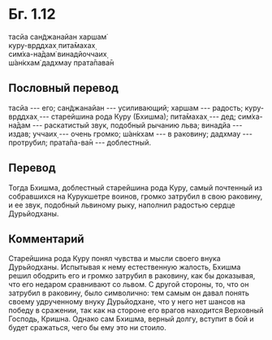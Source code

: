 # Бг. 1.12
тасйа сан̃джанайан харшам̇<br/>
куру-вр̣ддхах̣ пита̄махах̣<br/>
сим̇ха-на̄дам̇ винадйоччаих̣<br/>
ш́ан̇кхам̇ дадхмау прата̄пава̄н
## Пословный перевод

тасйа --- его; сан̃джанайан --- усиливающий; харшам --- радость;
куру-вр̣ддхах̣ --- старейшина рода Куру (Бхишма); пита̄махах̣ --- дед;
сим̇ха-на̄дам --- раскатистый звук, подобный рычанию льва; винадйа ---
издав; уччаих̣ --- очень громко; ш́ан̇кхам --- в раковину; дадхмау ---
протрубил; прата̄па-ва̄н --- доблестный.

## Перевод

Тогда Бхишма, доблестный старейшина рода Куру, самый почтенный из
собравшихся на Курукшетре воинов, громко затрубил в свою раковину, и ее
звук, подобный львиному рыку, наполнил радостью сердце Дурьйодханы.

## Комментарий

Старейшина рода Куру понял чувства и мысли своего внука Дурьйодханы.
Испытывая к нему естественную жалость, Бхишма решил ободрить его и
громко затрубил в раковину, как бы доказывая, что его недаром сравнивают
со львом. С другой стороны, то, что он затрубил в раковину, было
символично: тем самым он давал понять своему удрученному внуку
Дурьйодхане, что у него нет шансов на победу в сражении, так как на
стороне его врагов находится Верховный Господь, Кришна. Однако сам
Бхишма, верный долгу, вступит в бой и будет сражаться, чего бы ему это
ни стоило.
